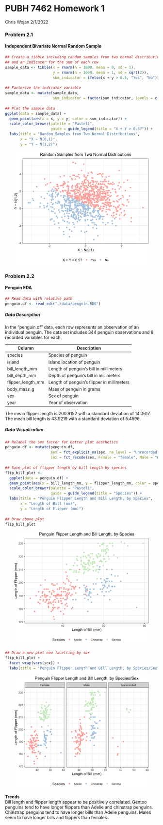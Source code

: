 PUBH 7462 Homework 1
================
Chris Wojan
2/1/2022

### Problem 2.1

#### Independent Bivariate Normal Random Sample

``` r
## Create a tibble including random samples from two normal distributions
## and an indicator for the sum of each row
sample_data <- tibble(x = rnorm(n = 1000, mean = 0, sd = 1),
                      y = rnorm(n = 1000, mean = 1, sd = sqrt(2)),
                      sum_indicator = ifelse(x + y > 0.5, "Yes", "No"))

## Factorize the indicator variable
sample_data <- mutate(sample_data, 
                      sum_indicator = factor(sum_indicator, levels = c("Yes","No")))

## Plot the sample data
ggplot(data = sample_data) + 
  geom_point(aes(x = x, y = y, color = sum_indicator)) +
  scale_color_brewer(palette = "Pastel1",
                     guide = guide_legend(title = "X + Y > 0.5?")) + 
  labs(title = "Random Samples from Two Normal Distributions",
       x = "X ~ N(0,1)",
       y = "Y ~ N(1,2)")
```

<img src="pubh7462_hw1_wojan_files/figure-gfm/prob_2.1-1.png" width="90%" style="display: block; margin: auto;" />

### Problem 2.2

#### Penguin EDA

``` r
## Read data with relative path
penguin.df <- read_rds("./data/penguin.RDS")
```

##### Data Description

In the “penguin.df” data, each row represents an observation of an
individual penguin. The data set includes 344 penguin observations and 8
recorded variables for each.

| Column            | Description                                |
|-------------------|--------------------------------------------|
| species           | Species of penguin                         |
| island            | Island location of penguin                 |
| bill_length_mm    | Length of penguin’s bill in millimeters    |
| bill_depth_mm     | Depth of penguin’s bill in millimeters     |
| flipper_length_mm | Length of penguin’s flipper in millimeters |
| body_mass_g       | Mass of penguin in grams                   |
| sex               | Sex of penguin                             |
| year              | Year of observation                        |

The mean flipper length is 200.9152 with a standard deviation of
14.0617.  
The mean bill length is 43.9219 with a standard deviation of 5.4596.

##### Data Visualization

``` r
## Relabel the sex factor for better plot aesthetics
penguin.df <- mutate(penguin.df,
                     sex = fct_explicit_na(sex, na_level = "Unrecorded"),
                     sex = fct_recode(sex, Female = "female", Male = "male"))

## Save plot of flipper length by bill length by species
flip_bill_plot <-
  ggplot(data = penguin.df) + 
  geom_point(aes(x = bill_length_mm, y = flipper_length_mm, color = species)) + 
  scale_color_brewer(palette = "Pastel1",
                     guide = guide_legend(title = "Species")) + 
  labs(title = "Penguin Flipper Length and Bill Length, by Species",
       x = "Length of Bill (mm)",
       y = "Length of Flipper (mm)")

## Draw above plot
flip_bill_plot
```

<img src="pubh7462_hw1_wojan_files/figure-gfm/prob_2_vis-1.png" width="90%" style="display: block; margin: auto;" />

``` r
## Draw a new plot now facetting by sex
flip_bill_plot +
  facet_wrap(vars(sex)) +
  labs(title = "Penguin Flipper Length and Bill Length, by Species/Sex")
```

<img src="pubh7462_hw1_wojan_files/figure-gfm/prob_2_vis-2.png" width="90%" style="display: block; margin: auto;" />

**Trends**  
Bill length and flipper length appear to be positively correlated.
Gentoo penguins tend to have longer flippers than Adelie and chinstrap
penguins. Chinstrap penguins tend to have longer bills than Adelie
penguins. Males seem to have longer bills and flippers than females.
